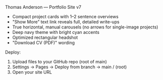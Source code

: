 Thomas Anderson — Portfolio Site v7

- Compact project cards with 1–2 sentence overviews
- "Show More" text link reveals full, detailed write-ups
- True horizontal, manual carousels (no arrows for single-image projects)
- Deep navy theme with bright cyan accents
- Optimized rectangular headshot
- "Download CV (PDF)" wording

Deploy:
1) Upload files to your GitHub repo (root of main)
2) Settings → Pages → Deploy from branch → main / (root)
3) Open your site URL
